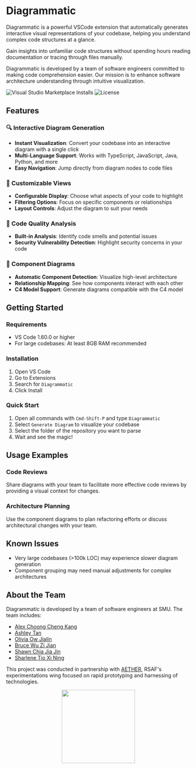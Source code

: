 # Diagrammatic

Diagrammatic is a powerful VSCode extension that automatically generates interactive visual representations of your codebase, helping you understand complex code structures at a glance.

Gain insights into unfamiliar code structures without spending hours reading documentation or tracing through files manually.

Diagrammatic is developed by a team of software engineers committed to making code comprehension easier. Our mission is to enhance software architecture understanding through intuitive visualization.

![Visual Studio Marketplace Installs](https://img.shields.io/visual-studio-marketplace/i/Diagrammatic.diagrammatic)
![License](https://img.shields.io/badge/license-MIT-green)

## Features

### 🔍 Interactive Diagram Generation

-   **Instant Visualization**: Convert your codebase into an interactive diagram with a single click
-   **Multi-Language Support**: Works with TypeScript, JavaScript, Java, Python, and more
-   **Easy Navigation**: Jump directly from diagram nodes to code files

### 🧩 Customizable Views

-   **Configurable Display**: Choose what aspects of your code to highlight
-   **Filtering Options**: Focus on specific components or relationships
-   **Layout Controls**: Adjust the diagram to suit your needs

### 🔬 Code Quality Analysis

-   **Built-in Analysis**: Identify code smells and potential issues
-   **Security Vulnerability Detection**: Highlight security concerns in your code

### 🔄 Component Diagrams

-   **Automatic Component Detection**: Visualize high-level architecture
-   **Relationship Mapping**: See how components interact with each other
-   **C4 Model Support**: Generate diagrams compatible with the C4 model

## Getting Started

### Requirements

-   VS Code 1.60.0 or higher
-   For large codebases: At least 8GB RAM recommended

### Installation

1. Open VS Code
2. Go to Extensions
3. Search for `Diagrammatic`
4. Click Install

### Quick Start

1. Open all commands with `Cmd-Shift-P` and type `Diagrammatic`
2. Select `Generate Diagram` to visualize your codebase
3. Select the folder of the repository you want to parse
4. Wait and see the magic!

## Usage Examples

### Code Reviews

Share diagrams with your team to facilitate more effective code reviews by providing a visual context for changes.

### Architecture Planning

Use the component diagrams to plan refactoring efforts or discuss architectural changes with your team.

## Known Issues

-   Very large codebases (>100k LOC) may experience slower diagram generation
-   Component grouping may need manual adjustments for complex architectures

## About the Team

Diagrammatic is developed by a team of software engineers at SMU. The team includes:

- [Alex Choong Cheng Kang](https://www.linkedin.com/in/alex-choong-kahlia/)
- [Ashley Tan](https://www.linkedin.com/in/ashleyytanjx/)
- [Olivia Ow Jialin](https://www.linkedin.com/in/olivia-ow-jl/)
- [Bruce Wu Zi Jian](https://www.linkedin.com/in/wu-zi-jian/)
- [Shawn Chia Jia Jin](https://www.linkedin.com/in/shawn-chia-b64819225/)
- [Sharlene Tio Xi Ning](https://www.linkedin.com/in/sharlene-tio-a82918216/)

This project was conducted in partnership with [AETHER](https://github.com/aether-raid), RSAF's experimentations wing focused on rapid prototyping and harnessing of technologies.

<p align="center">
<img src="img/aether.png" width="200">
</p>